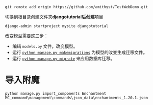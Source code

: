 `git remote add origin https://github.com/amithyst/TestWebDemo.git`



切换到根目录创建文件夹**djangotutorial后创建**项目

```
django-admin startproject mysite djangotutorial
```

改变模型需要这三步：

* 编辑 `models.py` 文件，改变模型。
* 运行 [`python manage.py makemigrations`](https://docs.djangoproject.com/zh-hans/5.2/ref/django-admin/#django-admin-makemigrations) 为模型的改变生成迁移文件。
* 运行 [`python manage.py migrate`](https://docs.djangoproject.com/zh-hans/5.2/ref/django-admin/#django-admin-migrate) 来应用数据库迁移。

# 导入附魔

`python manage.py import_components Enchantment MC_command\management\commands\json_data\enchantments_1.20.1.json`
